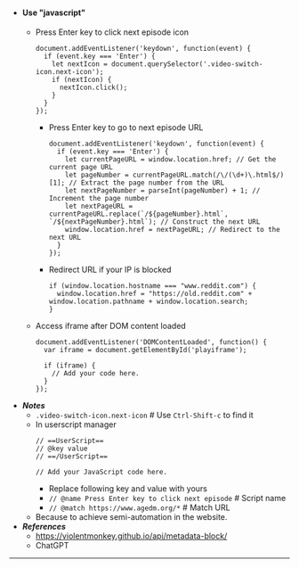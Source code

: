 - #### Use "javascript" 
    - Press Enter key to click next episode icon
      ```
      document.addEventListener('keydown', function(event) {
        if (event.key === 'Enter') {
          let nextIcon = document.querySelector('.video-switch-icon.next-icon');
          if (nextIcon) {
            nextIcon.click();
          }
        }
      });
      ```
        - Press Enter key to go to next episode URL
          ```
          document.addEventListener('keydown', function(event) {
            if (event.key === 'Enter') {
              let currentPageURL = window.location.href; // Get the current page URL
              let pageNumber = currentPageURL.match(/\/(\d+)\.html$/)[1]; // Extract the page number from the URL
              let nextPageNumber = parseInt(pageNumber) + 1; // Increment the page number
              let nextPageURL = currentPageURL.replace(`/${pageNumber}.html`, `/${nextPageNumber}.html`); // Construct the next URL
              window.location.href = nextPageURL; // Redirect to the next URL
            }
          });
          ```
        - Redirect URL if your IP is blocked
          ```
          if (window.location.hostname === "www.reddit.com") {
            window.location.href = "https://old.reddit.com" + window.location.pathname + window.location.search;
          }
          ```
    - Access iframe after DOM content loaded
      ```
      document.addEventListener('DOMContentLoaded', function() {
        var iframe = document.getElementById('playiframe');
    
        if (iframe) {
          // Add your code here.
        }
      });
      ```
- ***Notes***
    - `.video-switch-icon.next-icon` # Use `Ctrl-Shift-c` to find it
    - In userscript manager
      ```
      // ==UserScript==
      // @key value
      // ==/UserScript==
      
      // Add your JavaScript code here.
      ```
        - Replace following key and value with yours
        - `// @name Press Enter key to click next episode` # Script name
        - `// @match https://www.agedm.org/*` # Match URL
    - Because to achieve semi-automation in the website.
- ***References***
    - https://violentmonkey.github.io/api/metadata-block/
    - ChatGPT
- ---
